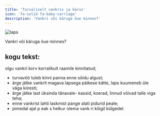 ```yaml
---
title: 'Turvaliselt vankris ja kärus'
icon: 'fa-solid fa-baby-carriage'
description: 'Vankri või käruga õue minnes?'
---
```



![laps](/img/vanker.png)

Vankri või käruga õue minnes?

## kogu tekst:
olgu vankri korv korralikult raamile kinnitatud;
- turvavöö tuleb kinni panna enne sõidu algust;
- ärge jätke vankrit magava lapsega päikese kätte, laps
kuumeneb üle väga kiiresti;
- ärge jätke last üksinda tänavale- kassid, koerad, linnud
võivad talle viga teha;
- enne vankrist lahti laskmist pange alati pidurid peale;
- pimedal ajal p eak s helkur olema vank ri kõigil
külgedel.


